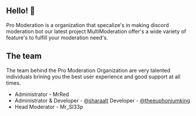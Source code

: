 ## Hello! 👋
Pro Moderation is a organization that specalize's in making discord moderation bot our latest project MultiModeration offer's a wide variety of feature's to fulfill your moderation need's.

## The team
The team behind the Pro Moderation Organization are very talented individuals brining you the best user experience and good support at all times.

* Administrator - MrRed
* Administrator & Developer - [@sharaalt](https://github.com/sharaalt)
   Developer - [@theeuphoniumking](https://github.com/theeuphoniumking)
* Head Moderator - Mr_Sl33p

<!--

**Here are some ideas to get you started:**

🙋‍♀️ A short introduction - what is your organization all about?
🌈 Contribution guidelines - how can the community get involved?
👩‍💻 Useful resources - where can the community find your docs? Is there anything else the community should know?
🍿 Fun facts - what does your team eat for breakfast?
🧙 Remember, you can do mighty things with the power of [Markdown](https://docs.github.com/github/writing-on-github/getting-started-with-writing-and-formatting-on-github/basic-writing-and-formatting-syntax)
-->
